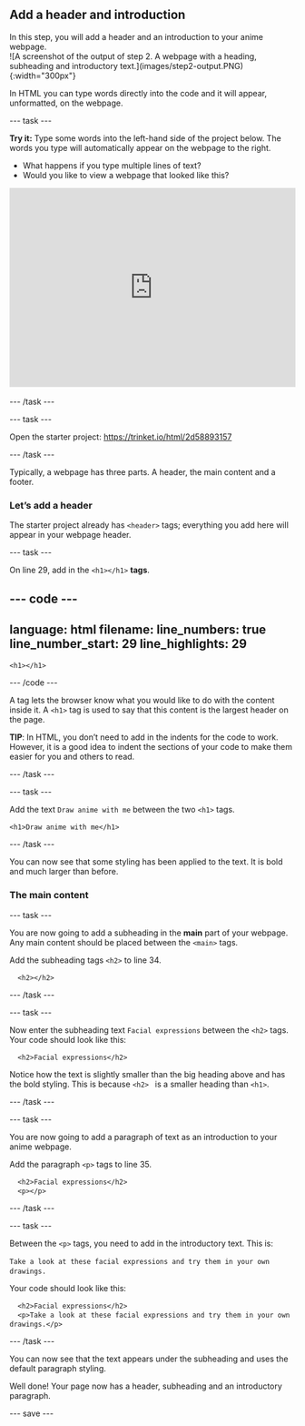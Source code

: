## Add a header and introduction

<div style="display: flex; flex-wrap: wrap">
<div style="flex-basis: 200px; flex-grow: 1; margin-right: 15px;">
In this step, you will add a header and an introduction to your anime webpage.
</div>
<div>
![A screenshot of the output of step 2. A webpage with a heading, subheading and introductory text.](images/step2-output.PNG){:width="300px"}
</div>
</div>

In HTML you can type words directly into the code and it will appear, unformatted, on the webpage.

--- task ---

**Try it:** Type some words into the left-hand side of the project below. The words you type will automatically appear on the webpage to the right. 

+ What happens if you type multiple lines of text? 
+ Would you like to view a webpage that looked like this? 

<iframe src="https://trinket.io/embed/html/d932ddf89f" width="100%" height="350" frameborder="0" marginwidth="0" marginheight="0" allowfullscreen></iframe>

--- /task ---

--- task ---

Open the starter project: https://trinket.io/html/2d58893157 

--- /task ---

Typically, a webpage has three parts. A header, the main content and a footer. 

### Let’s add a header 

The starter project already has `<header>` tags; everything you add here will appear in your webpage header. 

--- task ---

On line 29, add in the `<h1></h1>` **tags**.


--- code ---
---
language: html
filename: 
line_numbers: true
line_number_start: 29
line_highlights: 29
---
	<h1></h1>

--- /code ---



A tag lets the browser know what you would like to do with the content inside it. A `<h1>` tag is used to say that this content is the largest header on the page. 

**TIP**: In HTML, you don’t need to add in the indents for the code to work. However, it is a good idea to indent the sections of your code to make them easier for you and others to read. 

--- /task ---

--- task ---

Add the text `Draw anime with me` between the two `<h1>` tags. 

	<h1>Draw anime with me</h1>

--- /task ---

You can now see that some styling has been applied to the text. It is bold and much larger than before. 

### The main content

--- task ---

You are now going to add a subheading in the **main** part of your webpage. Any main content should be placed between the `<main>` tags. 

Add the subheading tags `<h2>` to line 34.

   <main>
      
      <h2></h2>

--- /task ---

--- task ---

Now enter the subheading text `Facial expressions` between the `<h2>` tags. Your code should look like this:

   <main>
      
      <h2>Facial expressions</h2>

Notice how the text is slightly smaller than the big heading above and has the bold styling. This is because `<h2> ` is a smaller heading than `<h1>`.

--- /task ---

--- task ---

You are now going to add a paragraph of text as an introduction to your anime webpage. 

Add the paragraph `<p>` tags to line 35. 

   <main>
 
      <h2>Facial expressions</h2>     
      <p></p>

--- /task ---

--- task ---

Between the `<p>` tags, you need to add in the introductory text. This is:

`Take a look at these facial expressions and try them in your own drawings.`

Your code should look like this:

   <main>
  
      <h2>Facial expressions</h2>     
      <p>Take a look at these facial expressions and try them in your own drawings.</p>

--- /task ---

You can now see that the text appears under the subheading and uses the default paragraph styling. 

Well done! Your page now has a header, subheading and an introductory paragraph. 

--- save ---

